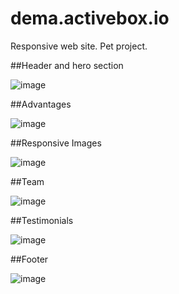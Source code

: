 # dema.activebox.io
Responsive web site. Pet project.


##Header and hero section

![image](https://user-images.githubusercontent.com/80632445/224513554-119b517f-ca6f-4c81-ae31-cd37c7c8ecb1.png)



##Advantages

![image](https://user-images.githubusercontent.com/80632445/224513574-6bbec8ec-cdbb-45c0-b8ca-6ffb06faff52.png)



##Responsive Images

![image](https://user-images.githubusercontent.com/80632445/224513586-4915c295-a741-4222-bbf3-ef779d98bb0b.png)



##Team

![image](https://user-images.githubusercontent.com/80632445/224513592-7fe0e199-9370-48cc-a363-93b2bba4fd73.png)



##Testimonials

![image](https://user-images.githubusercontent.com/80632445/224513608-6fc7cad9-ddfc-479a-8b39-7c433281194c.png)



##Footer

![image](https://user-images.githubusercontent.com/80632445/224513611-5f2062a7-b1db-4d7d-a65a-8a8296332a11.png)
